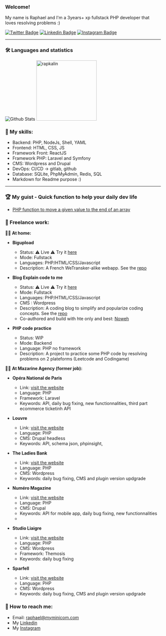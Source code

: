 ### Welcome!

My name is Raphael and I'm a 3years+ xp fullstack PHP developer that loves resolving problems :)

[![Twitter Badge](https://img.shields.io/badge/Twitter-1DA1F2?style=for-the-badge&logo=twitter&logoColor=white)](https://www.twitter.com/bonjour_raphael/)
[![Linkedin Badge](https://img.shields.io/badge/LinkedIn-0077B5?style=for-the-badge&logo=linkedin&logoColor=white)](https://www.linkedin.com/in/r-kalinowski/)
[![Instagram Badge](https://img.shields.io/badge/Instagram-E4405F?style=for-the-badge&logo=instagram&logoColor=white)](https://www.instagram.com/rapkalin/)

---

### 🛠 Languages and statistics

<div align="left">
  <img src="https://github-readme-stats-sigma-five.vercel.app/api?username=rapkalin&show_icons=true&theme=graywhite" alt="Github Stats" />
  <img src="https://github-readme-stats-sigma-five.vercel.app/api/top-langs/?username=rapkalin&layout=compact" alt="rapkalin" height="195"/>  
</div>

### 🌱 My skills:
  - Backend: PHP, NodeJs, Shell, YAML
  - Frontend: HTML, CSS, JS
  - Framework Front: ReactJS
  - Framework PHP: Laravel and Symfony
  - CMS: Wordpress and Drupal
  - DevOps: CI/CD -> gitlab, github
  - Database: SQLite, PhpMyAdmin, Redis, SQL
  - Markdown for Readme purpose :)

---

### 🏆 My guist - Quick function to help your daily dev life
  - [PHP function to move a given value to the end of an array](https://gist.github.com/Rapkalin/e5ffd96f631b4314db5ae1256446cccf)


### 🔭 Freelance work:
:lotus_position_man: __At home:__<br>

- __Bigupload__
  - Status: :warning: Live :warning: Try it [here](https://bigupload.myminicom.com/)
  - Mode: Fullstack
  - Languages: PHP/HTML/CSS/Javascript
  - Description: A French WeTransker-alike webapp. See the [repo](https://github.com/Rapkalin/bigupload)

- __Blog Explain code to me__
  - Status: :warning: Live :warning: Try it [here](https://explain.code-to.me/)
  - Mode: Fullstack
  - Languages: PHP/HTML/CSS/Javascript
  - CMS : Wordpress
  - Description: A coding blog to simplify and popularize coding concepts. See the [repo](https://github.com/Rapkalin/explain-code)
  - Co-authored and build with hte only and best: [Noweh](https://github.com/noweh)
    
- __PHP code practice__
  - Status: WIP
  - Mode: Backend
  - Language: PHP no framework
  - Description: A project to practice some PHP code by resolving problems on 2 plateforms (Leetcode and Codingame)


:technologist: __At Mazarine Agency (former job):__<br>

- __Opéra National de Paris__
  - Link: [visit the website](https://www.operadeparis.fr/)<br>
  - Language: PHP
  - Framework: Laravel
  - Keywords: API, daily bug fixing, new functionnalities, third part ecommerce ticketinh API
    
- __Louvre__
  - Link: [visit the website](https://www.louvre.fr/)<br>
  - Language: PHP
  - CMS: Drupal headless
  - Keywords: API, schema json, phpinsight, 

- __The Ladies Bank__
  - Link: [visit the website](https://www.ladiesbank.fr/)<br>
  - Language: PHP
  - CMS: Wordpress
  - Keywords: daily bug fixing, CMS and plugin version updgrade
  
- __Numéro Magazine__
  - Link: [visit the website](https://www.numero.com/fr)<br>
  - Language: PHP
  - CMS: Drupal
  - Keywords: API for mobile app, daily bug fixing, new functionnalities
  - 
- __Studio Liaigre__
  - Link: [visit the website](https://www.studioliaigre.com/fr/)<br>
  - Language: PHP
  - CMS: Wordpress
  - Framework: Themosis
  - Keywords: daily bug fixing

- __Sparfell__
  - Link: [visit the website](https://www.sparfell.aero/)<br>
  - Language: PHP
  - CMS: Wordpress
  - Keywords: daily bug fixing, CMS and plugin version updgrade

### 💬 How to reach me:
  - Email: [raphael@myminicom.com](mailto:raphael@myminicom.com)
  - My [Linkedin](https://www.linkedin.com/in/r-kalinowski/)
  - My [Instagram](https://www.instagram.com/rapkalin)

